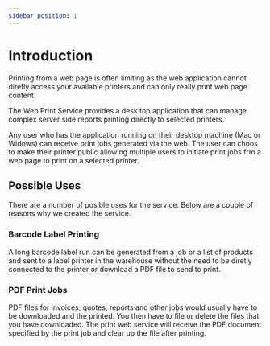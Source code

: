 ```yaml
---
sidebar_position: 1
---
```


# Introduction

Printing from a web page is often limiting as the web application cannot diretly access your available printers and can only really print web page content.

The Web Print Service provides a desk top application that can manage complex server side reports printing directly to selected printers.

Any user who has the application running on their desktop machine (Mac or Widows) can receive print jobs generated via the web.  The user can choos to make their printer public allowing multiple users to initiate print jobs frm a web page to print on a selected printer.

## Possible Uses

There are a number of posible uses for the service.  Below are a couple of reasons why we created the service.

### Barcode Label Printing
A long barcode label run can be generated from a job or a list of products and sent to a label printer in the warehouse without the need to be diretly connected to the printer or download a PDF file to send to print.

### PDF Print Jobs
PDF files for invoices, quotes, reports and other jobs would usually have to be downloaded and the printed.  You then have to file or delete the files that you have downloaded.  The print web service will receive the PDF document specified by the print job and clear up the file after printing.



